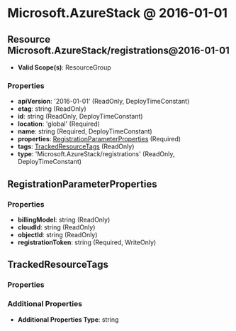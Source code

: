 # Microsoft.AzureStack @ 2016-01-01

## Resource Microsoft.AzureStack/registrations@2016-01-01
* **Valid Scope(s)**: ResourceGroup
### Properties
* **apiVersion**: '2016-01-01' (ReadOnly, DeployTimeConstant)
* **etag**: string (ReadOnly)
* **id**: string (ReadOnly, DeployTimeConstant)
* **location**: 'global' (Required)
* **name**: string (Required, DeployTimeConstant)
* **properties**: [RegistrationParameterProperties](#registrationparameterproperties) (Required)
* **tags**: [TrackedResourceTags](#trackedresourcetags) (ReadOnly)
* **type**: 'Microsoft.AzureStack/registrations' (ReadOnly, DeployTimeConstant)

## RegistrationParameterProperties
### Properties
* **billingModel**: string (ReadOnly)
* **cloudId**: string (ReadOnly)
* **objectId**: string (ReadOnly)
* **registrationToken**: string (Required, WriteOnly)

## TrackedResourceTags
### Properties
### Additional Properties
* **Additional Properties Type**: string

